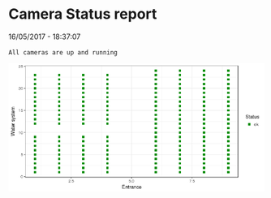 Camera Status report
================
16/05/2017 - 18:37:07

    All cameras are up and running

![](camreport_files/figure-markdown_github/unnamed-chunk-2-1.png)

